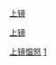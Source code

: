 
[上镜](https://www.youtube.com/watch?v=KvS6QSOBniw)

[上镜](https://pixelkey.blogspot.com/?utm_source=Telegram&utm_medium=IFTTT&utm_campaign=Instagram+ellie_gonsalves&utm_term=InstagramPhoto&utm_content=Australian+Ellie+Gonsalves)

[上镜愠怒](http://imgur.com/a/TdbKA) [1](https://pixelkey.blogspot.com/2017/06/sexy-girls-sexy-asian.html)

